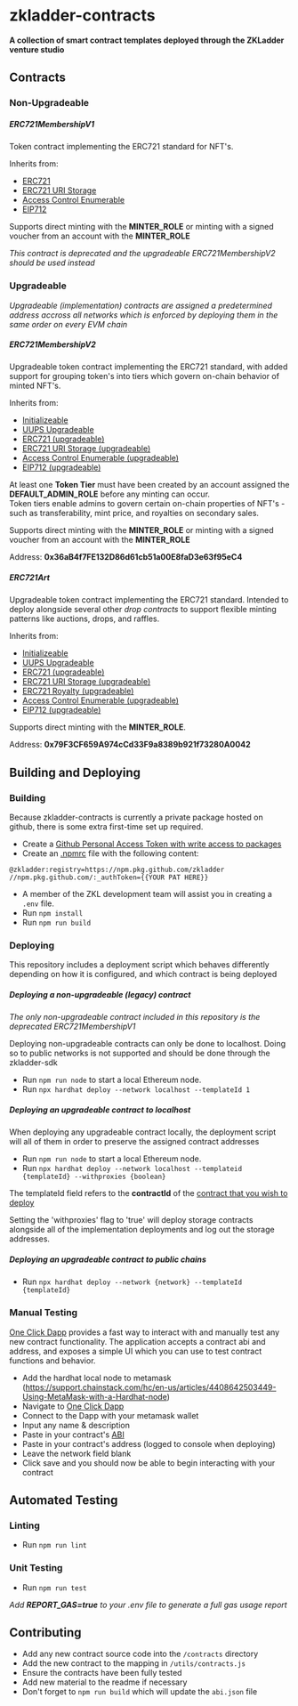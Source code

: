 # zkladder-contracts

**A collection of smart contract templates deployed through the ZKLadder venture studio**

## Contracts

### Non-Upgradeable

##### ERC721MembershipV1

Token contract implementing the ERC721 standard for NFT's.

Inherits from:

- [ERC721](https://docs.openzeppelin.com/contracts/4.x/api/token/erc721#ERC721)
- [ERC721 URI Storage](https://docs.openzeppelin.com/contracts/4.x/api/token/erc721#ERC721URIStorage)
- [Access Control Enumerable](https://docs.openzeppelin.com/contracts/4.x/api/access#AccessControlEnumerable)
- [EIP712](https://docs.openzeppelin.com/contracts/4.x/api/utils#EIP712)

Supports direct minting with the **MINTER_ROLE** or minting with a signed voucher from an account with the **MINTER_ROLE**

_This contract is deprecated and the upgradeable ERC721MembershipV2 should be used instead_

### Upgradeable

_Upgradeable (implementation) contracts are assigned a predetermined address accross all networks which is enforced by deploying them in the same order on every EVM chain_

##### ERC721MembershipV2

Upgradeable token contract implementing the ERC721 standard, with added support for grouping token's into tiers which govern on-chain behavior of minted NFT's.

Inherits from:

- [Initializeable](https://docs.openzeppelin.com/contracts/4.x/api/proxy#Initializable)
- [UUPS Upgradeable](https://docs.openzeppelin.com/contracts/4.x/api/proxy#UUPSUpgradeable)
- [ERC721 (upgradeable)](https://docs.openzeppelin.com/contracts/4.x/api/token/erc721#ERC721)
- [ERC721 URI Storage (upgradeable)](https://docs.openzeppelin.com/contracts/4.x/api/token/erc721#ERC721URIStorage)
- [Access Control Enumerable (upgradeable)](https://docs.openzeppelin.com/contracts/4.x/api/access#AccessControlEnumerable)
- [EIP712 (upgradeable)](https://docs.openzeppelin.com/contracts/4.x/api/utils#EIP712)

At least one **Token Tier** must have been created by an account assigned the **DEFAULT_ADMIN_ROLE** before any minting can occur.  
Token tiers enable admins to govern certain on-chain properties of NFT's - such as transferability, mint price, and royalties on secondary sales.

Supports direct minting with the **MINTER_ROLE** or minting with a signed voucher from an account with the **MINTER_ROLE**

Address: **0x36aB4f7FE132D86d61cb51a00E8faD3e63f95eC4**

##### ERC721Art

Upgradeable token contract implementing the ERC721 standard. Intended to deploy alongside several other _drop contracts_ to support flexible minting patterns like auctions, drops, and raffles.

Inherits from:

- [Initializeable](https://docs.openzeppelin.com/contracts/4.x/api/proxy#Initializable)
- [UUPS Upgradeable](https://docs.openzeppelin.com/contracts/4.x/api/proxy#UUPSUpgradeable)
- [ERC721 (upgradeable)](https://docs.openzeppelin.com/contracts/4.x/api/token/erc721#ERC721)
- [ERC721 URI Storage (upgradeable)](https://docs.openzeppelin.com/contracts/4.x/api/token/erc721#ERC721URIStorage)
- [ERC721 Royalty (upgradeable)](https://docs.openzeppelin.com/contracts/4.x/api/token/erc721#ERC721Royalty)
- [Access Control Enumerable (upgradeable)](https://docs.openzeppelin.com/contracts/4.x/api/access#AccessControlEnumerable)
- [EIP712 (upgradeable)](https://docs.openzeppelin.com/contracts/4.x/api/utils#EIP712)

Supports direct minting with the **MINTER_ROLE**.

Address: **0x79F3CF659A974cCd33F9a8389b921f73280A0042**

## Building and Deploying

### Building

Because zkladder-contracts is currently a private package hosted on github, there is some extra first-time set up required.

- Create a [Github Personal Access Token with write access to packages](https://docs.github.com/en/authentication/keeping-your-account-and-data-secure/creating-a-personal-access-token)
- Create an [.npmrc](https://docs.npmjs.com/cli/v8/configuring-npm/npmrc) file with the following content:

```
@zkladder:registry=https://npm.pkg.github.com/zkladder
//npm.pkg.github.com/:_authToken={{YOUR PAT HERE}}
```

- A member of the ZKL development team will assist you in creating a `.env` file.
- Run `npm install`
- Run `npm run build`

### Deploying

This repository includes a deployment script which behaves differently depending on how it is configured, and which contract is being deployed

##### Deploying a non-upgradeable (legacy) contract

_The only non-upgradeable contract included in this repository is the deprecated ERC721MembershipV1_

Deploying non-upgradeable contracts can only be done to localhost. Doing so to public networks is not supported and should be done
through the zkladder-sdk

- Run `npm run node` to start a local Ethereum node.
- Run `npx hardhat deploy --network localhost --templateId 1`

##### Deploying an upgradeable contract to localhost

When deploying any upgradeable contract locally, the deployment script will all of them in order to preserve the assigned contract addresses

- Run `npm run node` to start a local Ethereum node.
- Run `npx hardhat deploy --network localhost --templateid {templateId} --withproxies {boolean}`

The templateId field refers to the **contractId** of the [contract that you wish to deploy](https://github.com/ZKLadder/zkladder-contracts/blob/main/utils/contracts.js)

Setting the 'withproxies' flag to 'true' will deploy storage contracts alongside all of the implementation deployments and log out the storage addresses.

##### Deploying an upgradeable contract to public chains

- Run `npx hardhat deploy --network {network} --templateId {templateId}`

### Manual Testing

[One Click Dapp](https://oneclickdapp.com/) provides a fast way to interact with and manually test any new contract functionality. The application accepts a contract abi and address, and exposes a simple UI which you can use to test contract functions and behavior.

- Add the hardhat local node to metamask (https://support.chainstack.com/hc/en-us/articles/4408642503449-Using-MetaMask-with-a-Hardhat-node)
- Navigate to [One Click Dapp](https://oneclickdapp.com/new)
- Connect to the Dapp with your metamask wallet
- Input any name & description
- Paste in your contract's [ABI](https://github.com/ZKLadder/zkladder-contracts/blob/main/abi.json)
- Paste in your contract's address (logged to console when deploying)
- Leave the network field blank
- Click save and you should now be able to begin interacting with your contract

## Automated Testing

### Linting

- Run `npm run lint`

### Unit Testing

- Run `npm run test`

_Add **REPORT_GAS=true** to your .env file to generate a full gas usage report_

## Contributing

- Add any new contract source code into the `/contracts` directory
- Add the new contract to the mapping in `/utils/contracts.js`
- Ensure the contracts have been fully tested
- Add new material to the readme if necessary
- Don't forget to `npm run build` which will update the `abi.json` file

